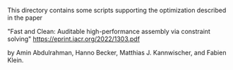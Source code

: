 This directory contains some scripts supporting the optimization described in the paper

"Fast and Clean: Auditable high-performance assembly via constraint solving"
https://eprint.iacr.org/2022/1303.pdf

by Amin Abdulrahman, Hanno Becker, Matthias J. Kannwischer, and Fabien Klein.
